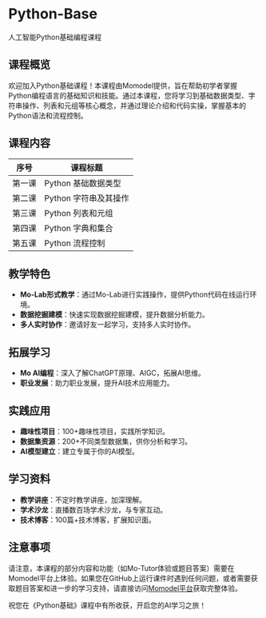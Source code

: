 # Python-Base
人工智能Python基础编程课程

## 课程概览

欢迎加入Python基础课程！本课程由Momodel提供，旨在帮助初学者掌握Python编程语言的基础知识和技能。通过本课程，您将学习到基础数据类型、字符串操作、列表和元组等核心概念，并通过理论介绍和代码实操，掌握基本的Python语法和流程控制。

## 课程内容

| 序号 | 课程标题                     |
|------|-----------------------------|
| 第一课 | Python 基础数据类型           |
| 第二课 | Python 字符串及其操作         |
| 第三课 | Python 列表和元组           |
| 第四课 | Python 字典和集合           |
| 第五课 | Python 流程控制             |

## 教学特色

- **Mo-Lab形式教学**：通过Mo-Lab进行实践操作，提供Python代码在线运行环境。
- **数据挖掘建模**：快速实现数据挖掘建模，提升数据分析能力。
- **多人实时协作**：邀请好友一起学习，支持多人实时协作。

## 拓展学习

- **Mo AI编程**：深入了解ChatGPT原理、AIGC，拓展AI思维。
- **职业发展**：助力职业发展，提升AI技术应用能力。

## 实践应用

- **趣味性项目**：100+趣味性项目，实践所学知识。
- **数据集资源**：200+不同类型数据集，供你分析和学习。
- **AI模型建立**：建立专属于你的AI模型。

## 学习资料

- **教学讲座**：不定时教学讲座，加深理解。
- **学术沙龙**：直播数百场学术沙龙，与专家互动。
- **技术博客**：100篇+技术博客，扩展知识面。

## 注意事项

请注意，本课程的部分内容和功能（如Mo-Tutor体验或题目答案）需要在Momodel平台上体验。如果您在GitHub上运行课件时遇到任何问题，或者需要获取题目答案和进一步的学习支持，请直接访问[Momodel平台](https://momodel.cn/)获取完整体验。

祝您在《Python基础》课程中有所收获，开启您的AI学习之旅！
